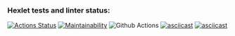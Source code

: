 ### Hexlet tests and linter status:
[![Actions Status](https://github.com/SellY0urS0ul/php-project-lvl1/workflows/hexlet-check/badge.svg)](https://github.com/SellY0urS0ul/php-project-lvl1/actions)
[![Maintainability](https://api.codeclimate.com/v1/badges/a99a88d28ad37a79dbf6/maintainability)](https://codeclimate.com/github/codeclimate/codeclimate/maintainability)
![Github Actions](https://github.com/SellY0urS0ul/php-project-lvl1/actions/workflows/github-actions.yml/badge.svg)
[![asciicast](https://asciinema.org/a/vQTbQEGSakibS4EPLU9hyNx1p.svg)](https://asciinema.org/a/vQTbQEGSakibS4EPLU9hyNx1p)
[![asciicast](https://asciinema.org/a/cjX5UlfB7v5cYxJWCpGQndphx.svg)](https://asciinema.org/a/cjX5UlfB7v5cYxJWCpGQndphx)